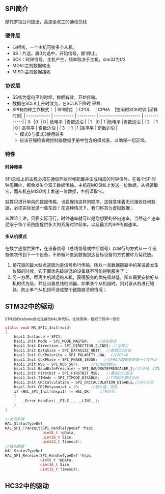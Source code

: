 ## SPI简介
摩托罗拉公司提出，高速全双工的通信总线
### 硬件层
+   四根线，一个主机可接多个从机。
+   SS：片选，置0为选中，开始信号，置1停止。
+   SCK：时钟信号，主机产生，频率取决于主机，stm32为f/2
+   MOSI:主机数据输出
+   MISO:主机数据接收
### 协议层
+   SS线为低电平的时候，数据有效，开始传输。
+   数据在SCLK上升时改变，在SCLK下降时 采样
+   SPI有四种工作模式：
	| SPI模式   | CPOL    | CPHA    |空闲时SCK时钟 |采样时刻|
	| ------------ | ---------- | --------- | --------------------- | ------------|
	| 0                 |0               | 0             | 低电平                 |奇数边沿 |
	| 1                 |0               | 1             |低电平                  |奇数边沿 |
	| 2                 | 1              | 0             | 高电平                 | 奇数边沿 |
	| 3                 | 1               |1             |高电平                  | 奇数边沿 |
	+ 模式0与模式3使用较多
	+ 应该仔细检查微控制器数据手册中包含的模式表，以确保一切正常。

### 特性
#### 时钟频率
SPI总线上的主机必须在通信开始时候配置并生成相应的时钟信号。在每个SPI时钟周期内，都会发生全双工数据传输。主机在MOSI线上发送一位数据，从机读取它，而从机在MISO线上发送一位数据，主机读取它。

就算只进行单向的数据传输，也要保持这样的顺序。这就意味着无论接收任何数据，必须实际发送一些东西！在这种情况下，我们称其为虚拟数据；

从理论上讲，只要实际可行，时钟速率就可以是您想要的任何速率，当然这个速率受限于每个系统能提供多大的系统时钟频率，以及最大的SPI传输速率。
#### 多从机模式
在数字通信世界中，在设备信号（总线信号或中断信号）以串行的方式从一 个设备依次传到下一个设备，不断循环直到数据到达目标设备的方式被称为菊花链。

1. 菊花链的最大缺点是因为是信号串行传输，所以一旦数据链路中的某设备发生故障的时候，它下面优先级较低的设备就不可能得到服务了；
2. 另一方面，距离主机越远的从机，获得服务的优先级越低，所以需要安排好从机的优先级，并且设置总线检测器，如果某个从机超时，则对该从机进行短路，防止单个从机损坏造成整个链路崩溃的情况；


## STM32中的驱动
`STM32的cubemx自动生成的HAL库代码，比较简单，截取了其中一部分`

```c
static void MX_SPI1_Init(void)
{
    hspi1.Instance = SPI1;
    hspi1.Init.Mode = SPI_MODE_MASTER;    //主机模式
    hspi1.Init.Direction = SPI_DIRECTION_2LINES; //全双工
    hspi1.Init.DataSize = SPI_DATASIZE_8BIT;  //数据位为8位
    hspi1.Init.CLKPolarity = SPI_POLARITY_LOW;  //CPOL=0
    hspi1.Init.CLKPhase = SPI_PHASE_1EDGE;   //CPHA为数据线的第一个变化沿
    hspi1.Init.NSS = SPI_NSS_SOFT;     //软件控制NSS
    hspi1.Init.BaudRatePrescaler = SPI_BAUDRATEPRESCALER_2;//2分频，32M/2=16MHz
    hspi1.Init.FirstBit = SPI_FIRSTBIT_MSB;   //最高位先发送
    hspi1.Init.TIMode = SPI_TIMODE_DISABLE;   //TIMODE模式关闭
    hspi1.Init.CRCCalculation = SPI_CRCCALCULATION_DISABLE;//CRC关闭
    hspi1.Init.CRCPolynomial = 10;     //默认值，无效
    if (HAL_SPI_Init(&hspi1) != HAL_OK)    //初始化
    {
        _Error_Handler(__FILE__, __LINE__);
    }
}
    
//发送数据
HAL_StatusTypeDef  
HAL_SPI_Transmit(SPI_HandleTypeDef *hspi, 
                 uint8_t *pData, 
                 uint16_t Size, 
                 uint32_t Timeout);
//接收数据
HAL_StatusTypeDef  
HAL_SPI_Receive(SPI_HandleTypeDef *hspi, 
                uint8_t *pData, 
                uint16_t Size, 
                uint32_t Timeout);
```


## HC32中的驱动